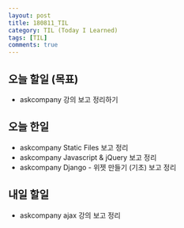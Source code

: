 ```yaml
---
layout: post
title: 180811_TIL
category: TIL (Today I Learned)
tags: [TIL]
comments: true
---
```

<!----------------- 탬플릿
## forEach
### 설명
[MDN]()
### 문법
```javascript

```
### 예시
```javascript

```
------------------->

## 오늘 할일 (목표)

- askcompany  강의 보고 정리하기

## 오늘 한일

- askcompany Static Files 보고 정리
- askcompany Javascript & jQuery 보고 정리
- askcompany Django - 위젯 만들기 (기초) 보고 정리

## 내일 할일

- askcompany ajax 강의 보고 정리


